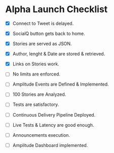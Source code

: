 # Alpha Launch Checklist

- [X] Connect to Tweet is delayed.
- [X] SocialQ button gets back to home.

- [X] Stories are served as JSON.
- [X] Author, lenght & Date are stored & retrieved.
- [X] Links on Stories work.

- [ ] No limits are enforced.
- [ ] Amplitude Events are Defined & Implemented.
- [ ] 100 Stories are Analyzed.

- [ ] Tests are satisfactory.
- [ ] Continuous Delivery Pipeline Deployed.
- [ ] Live Tests & Latency are good enough. 
- [ ] Announcements execution.
- [ ] Amplitude Dashboard implemented.

